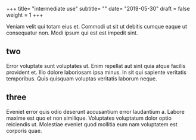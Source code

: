 +++
title= "intermediate use" 
subtitle= ""
date= "2019-05-30"
draft = false
weight = 1
+++

Veniam velit qui totam eius et. Commodi ut sit ut debitis cumque eaque ut consequatur non. Modi ipsum qui est est impedit sint.
 
## two

Error voluptate sunt voluptates ut. Enim repellat aut sint quia atque facilis provident et. Illo dolore laboriosam ipsa minus. In sit qui sapiente veritatis temporibus. Quis quisquam voluptas veritatis laborum neque.
 
## three

Eveniet error quis odio deserunt accusantium error laudantium a. Labore maxime est quo et non similique. Voluptates voluptatum dolor optio reiciendis ut. Molestiae eveniet quod mollitia eum nam voluptatem est corporis quae.
